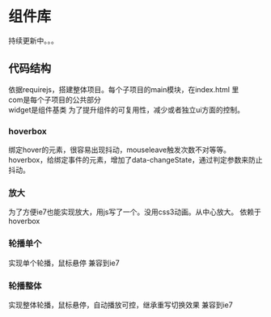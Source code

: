 # 组件库
持续更新中。。。

## 代码结构
依据requirejs，搭建整体项目。每个子项目的main模块，在index.html
里<br/>
com是每个子项目的公共部分<br/>
widget是组件基类
为了提升组件的可复用性，减少或者独立ui方面的控制。


### hoverbox
绑定hover的元素，很容易出现抖动，mouseleave触发次数不对等等。
hoverbox，给绑定事件的元素，增加了data-changeState，通过判定参数来防止抖动。

### 放大
为了方便ie7也能实现放大，用js写了一个。没用css3动画。从中心放大。
依赖于hoverbox

### 轮播单个
实现单个轮播，鼠标悬停
兼容到ie7

### 轮播整体
实现整体轮播，鼠标悬停，自动播放可控，继承重写切换效果
兼容到ie7

### 




